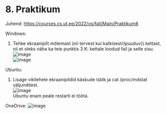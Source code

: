 # 8. Praktikum  

Juhend: https://courses.cs.ut.ee/2022/os/fall/Main/Praktikum8  

Windows:
1. Tehke ekraanipilt mõlemast (nii tervest kui katkisest/(puuduv)) kettast, nii et oleks näha ka teie punktis 3 K: kettale loodud fail ja selle sisu.  
![image](https://user-images.githubusercontent.com/59764874/201059692-40e8fdec-6e36-4dd8-8f01-6bd4cbdf084c.png)  
![image](https://user-images.githubusercontent.com/59764874/201060887-34066df5-3674-4b81-b0de-665354aa3040.png)

Ubuntu:
1. Lisage vikilehele ekraanipildid käskude lsblk ja cat /proc/mdstat väljunditest.  
![image](https://user-images.githubusercontent.com/59764874/201064286-955f35b7-f7c3-4323-abc2-ffe1a05641d9.png)  
Ubuntu enam peale restarti ei tööta.

OneDrive:
![image](https://user-images.githubusercontent.com/59764874/201198448-7fdd7368-87c9-4fae-9994-69517b21ff5e.png)
